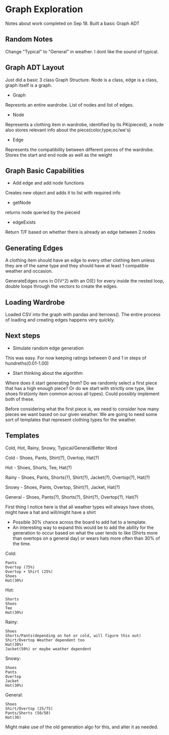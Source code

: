 # Graph Exploration

Notes about work completed on Sep 18. Built a basic Graph ADT

## Random Notes

Change "Typical" to "General" in weather. I dont like the sound of typical. 

## Graph ADT Layout

Just did a basic 3 class Graph Structure. Node is a class, edge is a class, graph itself is a graph. 

- Graph

Represnts an entire wardrobe. List of nodes and list of edges.

- Node

Represents a clothing item in wardrobe, identified by its PK(pieceid), a node also stores relevant info about the piece(color,type,oc/we's)

- Edge

Represents the compatibility between different pieces of the wardrobe. Stores the start and end node as well as the weight

## Graph Basic Capabilities

- Add edge and add node functions

Creates new object and adds it to list with required info

- getNode

returns node queried by the pieceid

- edgeExists

Return T/F based on whether there is already an edge between 2 nodes

## Generating Edges

A clothing item should have an edge to every other clothing item unless they are of the same type and they should have at least 1 compatible weather and occasion. 

GenerateEdges runs in O(V^2) with an O(E) for every inside the nested loop, double loops through the vectors to create the edges.

## Loading Wardrobe

Loaded CSV into the graph with pandas and iterrows(). The entire process of loading and creating edges happens very quickly.

## Next steps 

- Simulate random edge generation

This was easy. For now keeping ratings between 0 and 1 in steps of hundreths(0.01-1.00)

- Start thinking about the algorithm


Where does it start generating from? Do we randomly select a first piece that has a high enough piece? Or do we start with strictly one type, like shoes first(only item common across all types). Could possibly implement both of these.


Before considering what the first piece is, we need to consider how many pieces we want based on our given weather. We are going to need some sort of templates that represent clothing types for the weather. 


## Templates

Cold, Hot, Rainy, Snowy, Typical/General/Better Word

Cold - Shoes, Pants, Shirt(?), Overtop, Hat(?) 

Hot - Shoes, Shorts, Tee, Hat(?)

Rainy - Shoes, Pants, Shorts(?), Shirt(?), Jacket(?), Overtop(?), Hat(?)

Snowy - Shoes, Pants, Overtop, Shirt(?), Jacket, Hat(?)

General - Shoes, Pants(?), Shorts(?), Shirt(?), Overtop(?), Hat(?)

First thing I notice here is that all weather types will always have shoes, might have a hat and will/might have a shirt 

- Possible 30% chance across the board to add hat to a template. 
- An interesting way to expand this would be to add the ability for the generation to occur based on what the user tends to like (Shirts more than overtops on a general day) or wears hats more often than 30% of the time. 

Cold:

	Pants
	Overtop (75%)
	Overtop + Shirt (25%)
	Shoes
	Hat(30%)


Hot:

	Shorts
	Shoes
	Tee
	Hat(30%)

Rainy:

	Shoes
	Shorts/Pants(depending on hot or cold, will figure this out) 
	Shirt/Overtop Weather dependent too
	Hat(30%)
	Jacket(50%) or maybe weather dependent


Snowy:

	Shoes
	Pants
	Overtop
	Jacket
	Hat(30%)


General:

	Shoes
	Shirt/Overtop (25/75)
	Pants/Shorts (50/50)
	Hat(30)


Might make use of the old generation algo for this, and alter it as needed.
